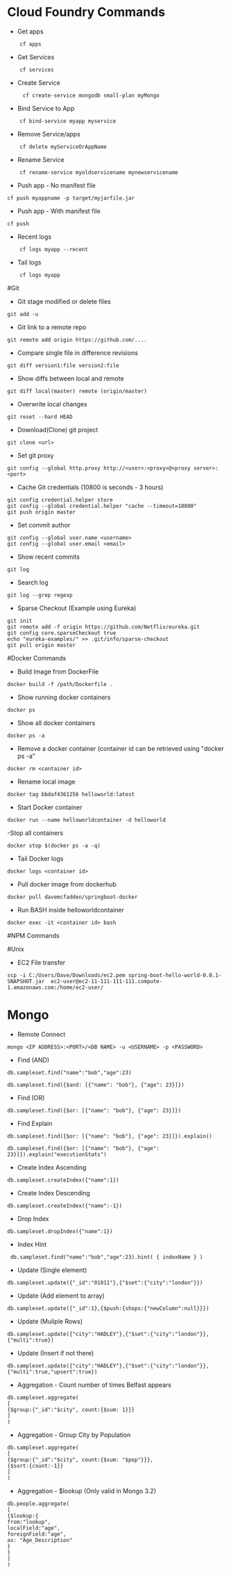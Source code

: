 # Cloud Foundry Commands 
- Get apps
```
    cf apps
```

- Get Services
```
    cf services
```

- Create Service
```
     cf create-service mongodb small-plan myMongo
```

- Bind Service to App
```
    cf bind-service myapp myservice
```

- Remove Service/apps
```
    cf delete myServiceOrAppName
```	
	
- Rename Service
```
    cf rename-service myoldservicename mynewservicename
```

- Push app - No manifest file
```
cf push myappname -p target/myjarfile.jar
```

- Push app - With manifest file
```
cf push
```
	
- Recent logs
```
    cf logs myapp --recent
```

- Tail logs
```
    cf logs myapp
```
	
	
	
#Git
- Git stage modified or delete files
```
git add -u
```

- Git link to a remote repo
```
git remote add origin https://github.com/....
```

- Compare single file in difference revisions
```
git diff version1:file version2:file
```

- Show diffs between local and remote
```
git diff local(master) remote (origin/master)
```

- Overwrite local changes
```
git reset --hard HEAD
```

- Download(Clone) git project
```
git clone <url>
```

- Set git proxy
```
git config --global http.proxy http://<user>:<proxy>@<proxy server>:<port>

```
- Cache Git credentials (10800 is seconds - 3 hours)
```
git config credential.helper store
git config --global credential.helper "cache --timeout=10800"
git push origin master
```

- Set commit author
```
git config --global user.name <username>
git config --global user.email <email>
```

- Show recent commits
```
git log
```
- Search log
```
git log --grep regexp
```

- Sparse Checkout (Example using Eureka)
```
git init
git remote add -f origin https://github.com/Netflix/eureka.git
git config core.sparseCheckout true
echo "eureka-examples/" >> .git/info/sparse-checkout
git pull origin master
```

#Docker Commands
- Build Image from DockerFile
```
docker build -f /path/Dockerfile .
```

- Show running docker containers
```
docker ps
```

- Show all docker containers
```
docker ps -a
```

- Remove a docker container (container id can be retrieved using "docker ps -a"
```
docker rm <container id>
```

- Rename local image
```
docker tag bbdaf4361256 helloworld:latest
```

- Start Docker container
```
docker run --name helloworldcontainer -d helloworld
```

-Stop all containers
```
docker stop $(docker ps -a -q)
```

- Tail Docker logs
```
docker logs <container id>
```

- Pull docker image from dockerhub
```
docker pull davemcfadden/springboot-docker
```

- Run BASH inside helloworldcontainer
```
docker exec -it <container id> bash
```

#NPM Commands


#Unix
- EC2 File transfer
```
scp -i C:/Users/Dave/Downloads/ec2.pem spring-boot-hello-world-0.0.1-SNAPSHOT.jar  ec2-user@ec2-11-111-111-111.compute-1.amazonaws.com:/home/ec2-user/
```


# Mongo

- Remote Connect
```
mongo <IP ADDRESS>:<PORT>/<DB NAME> -u <USERNAME> -p <PASSWORD>
```

- Find (AND)
```
db.sampleset.find("name":"bob","age":23)
```
```
db.sampleset.find({$and: [{"name": "bob"}, {"age": 23}]})
```

- Find (OR) 
```
db.sampleset.find({$or: [{"name": "bob"}, {"age": 23}]})
```
 
- Find Explain
```
db.sampleset.find({$or: [{"name": "bob"}, {"age": 23}]}).explain()
```
```
db.sampleset.find({$or: [{"name": "bob"}, {"age": 23}]}).explain("executionStats")
```
 
- Create Index Ascending
```
db.sampleset.createIndex({"name":1})
```

- Create Index Descending
```
db.sampleset.createIndex({"name":-1})
```

- Drop Index
```
db.sampleset.dropIndex({"name":1})
```

- Index Hint
```
 db.sampleset.find("name":"bob","age":23).hint( { indexName } )
```

- Update (Single element)
```
db.sampleset.update({"_id":"01011"},{"$set":{"city":"london"}})
```

- Update (Add element to array)
```
db.sampleset.update({"_id":1},{$push:{shops:{"newColumn":null}}})
```

- Update (Muliple Rows)
```
db.sampleset.update({"city":"HADLEY"},{"$set":{"city":"london"}},{"multi":true})
```

- Update (Insert if not there)
```
db.sampleset.update({"city":"HADLEY"},{"$set":{"city":"london"}},{"multi":true,"upsert":true})
```

- Aggregation - Count number of times Belfast appears
```
db.sampleset.aggregate(
[
{$group:{"_id":"$city", count:{$sum: 1}}}
]
)
```

- Aggregation - Group City by Population
```
db.sampleset.aggregate(
[
{$group:{"_id":"$city", count:{$sum: "$pop"}}},
{$sort:{count:-1}}
]
)
```

- Aggregation - $lookup (Only valid in Mongo 3.2)
```
db.people.aggregate(
[
{$lookup:{
from:"lookup",
localField:"age",
foreignField:"age", 
as: "Age_Description"
}
}
]
)
```




